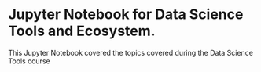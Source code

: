 # Jupyter Notebook for Data Science Tools and Ecosystem.


This Jupyter Notebook covered the topics covered during the Data Science Tools course 
